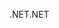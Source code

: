 <span data-ttu-id="c0305-101">.NET</span><span class="sxs-lookup"><span data-stu-id="c0305-101">.NET</span></span>